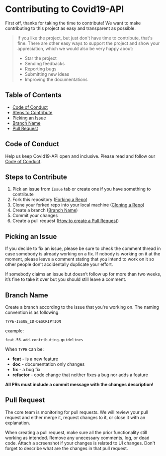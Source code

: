# Contributing to Covid19-API

First off, thanks for taking the time to contribute! We want to make contributing to this project as easy and transparent as possible.

> If you like the project, but just don't have time to contribute, that's fine. There are other easy ways to support the project and show your appreciation, which we would also be very happy about:
> - Star the project
> - Sending feedbacks
> - Reporting bugs
> - Submitting new ideas
> - Improving the documentations

<!-- omit in toc -->
## Table of Contents

- [Code of Conduct](#code-of-conduct)
- [Steps to Contribute](#steps-to-contribute)
- [Picking an Issue](#picking-an-issue)
- [Branch Name](#branch-name)
- [Pull Request](#pull-request)


## Code of Conduct

Help us keep Covid19-API open and inclusive. Please read and follow our [Code of Conduct](/CODE_OF_CONDUCT.md).

## Steps to Contribute

1. Pick an issue from `Issue` tab or create one if you have something to contribute
1. Fork this repository ([Forking a Repo](https://help.github.com/en/github/getting-started-with-github/fork-a-repo))
1. Clone your forked repo into your local machine ([Cloning a Repo](https://help.github.com/en/desktop/contributing-to-projects/creating-an-issue-or-pull-request))
1. Create a branch ([Branch Name](#branch-name))
1. Commit your changes
1. Create a pull request ([How to create a Pull Request](https://opensource.com/article/19/7/create-pull-request-github))

## Picking an Issue
If you decide to fix an issue, please be sure to check the comment thread in case somebody is already working on a fix. If nobody is working on it at the moment, please leave a comment stating that you intend to work on it so other people don’t accidentally duplicate your effort.

If somebody claims an issue but doesn’t follow up for more than two weeks, it’s fine to take it over but you should still leave a comment.


## Branch Name

Create a branch according to the issue that you're working on. The naming convention is as following:

`TYPE-ISSUE_ID-DESCRIPTION`

example:

```
feat-56-add-contributing-guidelines
```

When `TYPE` can be:

- **feat** - is a new feature
- **doc** - documentation only changes
- **fix** - a bug fix
- **refactor** - code change that neither fixes a bug nor adds a feature

**All PRs must include a commit message with the changes description!**

## Pull Request

The core team is monitoring for pull requests. We will review your pull request and either merge it, request changes to it, or close it with an explanation. 

When creating a pull request, make sure all the prior functionality still working as intended. Remove any unecessary comments, log, or dead code. Attach a screenshot if your changes is related to UI changes. Don't forget to describe what are the changes in that pull request.

